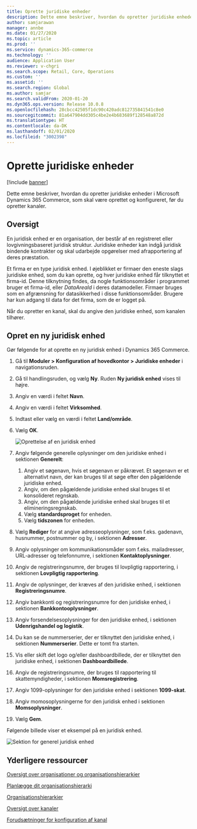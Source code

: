 ```yaml
---
title: Oprette juridiske enheder
description: Dette emne beskriver, hvordan du opretter juridiske enheder i Microsoft Dynamics 365 Commerce, som skal være oprettet og konfigureret, før du opretter kanaler.
author: samjarawan
manager: annbe
ms.date: 01/27/2020
ms.topic: article
ms.prod: ''
ms.service: dynamics-365-commerce
ms.technology: ''
audience: Application User
ms.reviewer: v-chgri
ms.search.scope: Retail, Core, Operations
ms.custom: ''
ms.assetid: ''
ms.search.region: Global
ms.author: samjar
ms.search.validFrom: 2020-01-20
ms.dyn365.ops.version: Release 10.0.8
ms.openlocfilehash: 28cbcc42505f1dc90c420adc812735841541c8e0
ms.sourcegitcommit: 81a647904dd305c4be2e4b683689f128548a872d
ms.translationtype: HT
ms.contentlocale: da-DK
ms.lasthandoff: 02/01/2020
ms.locfileid: "3002398"
---
```

# <a name="create-legal-entities"></a>Oprette juridiske enheder


[!include [banner](includes/banner.md)]

Dette emne beskriver, hvordan du opretter juridiske enheder i Microsoft Dynamics 365 Commerce, som skal være oprettet og konfigureret, før du opretter kanaler.

## <a name="overview"></a>Oversigt

En juridisk enhed er en organisation, der består af en registreret eller lovgivningsbaseret juridisk struktur. Juridiske enheder kan indgå juridisk bindende kontrakter og skal udarbejde opgørelser med afrapportering af deres præstation.

Et firma er en type juridisk enhed. I øjeblikket er firmaer den eneste slags juridiske enhed, som du kan oprette, og hver juridiske enhed får tilknyttet et firma-id. Denne tilknytning findes, da nogle funktionsområder i programmet bruger et firma-id, eller *DataAreaId* i deres datamodeller. Firmaer bruges som en afgrænsning for datasikkerhed i disse funktionsområder. Brugere har kun adgang til data for det firma, som de er logget på. 

Når du opretter en kanal, skal du angive den juridiske enhed, som kanalen tilhører.

## <a name="create-a-new-legal-entity"></a>Opret en ny juridisk enhed

Gør følgende for at oprette en ny juridisk enhed i Dynamics 365 Commerce.

1. Gå til **Moduler \> Konfiguration af hovedkontor \> Juridiske enheder** i navigationsruden.
1. Gå til handlingsruden, og vælg **Ny**. Ruden **Ny juridisk enhed** vises til højre.
1. Angiv en værdi i feltet **Navn**.
1. Angiv en værdi i feltet **Virksomhed**.
1. Indtast eller vælg en værdi i feltet **Land/område**.
1. Vælg **OK**. 

   ![Oprettelse af en juridisk enhed](media/legal-entities.png)

1. Angiv følgende generelle oplysninger om den juridiske enhed i sektionen **Generelt**: 
   1. Angiv et søgenavn, hvis et søgenavn er påkrævet. Et søgenavn er et alternativt navn, der kan bruges til at søge efter den pågældende juridiske enhed. 
   1. Angiv, om den pågældende juridiske enhed skal bruges til et konsolideret regnskab.
   1. Angiv, om den pågældende juridiske enhed skal bruges til et elimineringsregnskab. 
   1. Vælg **standardsproget** for enheden. 
   1. Vælg **tidszonen** for enheden.
1. Vælg **Rediger** for at angive adresseoplysninger, som f.eks. gadenavn, husnummer, postnummer og by, i sektionen **Adresser**.
1. Angiv oplysninger om kommunikationsmåder som f.eks. mailadresser, URL-adresser og telefonnumre, i sektionen **Kontaktoplysninger**.
1. Angiv de registreringsnumre, der bruges til lovpligtig rapportering, i sektionen **Lovpligtig rapportering**.
1. Angiv de oplysninger, der kræves af den juridiske enhed, i sektionen **Registreringsnumre**.
1. Angiv bankkonti og registreringsnumre for den juridiske enhed, i sektionen **Bankkontooplysninger**.
1. Angiv forsendelsesoplysninger for den juridiske enhed, i sektionen **Udenrigshandel og logistik**.
1. Du kan se de nummerserier, der er tilknyttet den juridiske enhed, i sektionen **Nummerserier**. Dette er tomt fra starten.
1. Vis eller skift det logo og/eller dashboardbillede, der er tilknyttet den juridiske enhed, i sektionen **Dashboardbillede**.
1. Angiv de registreringsnumre, der bruges til rapportering til skattemyndigheder, i sektionen **Momsregistrering**.
1. Angiv 1099-oplysninger for den juridiske enhed i sektionen **1099-skat**.
1. Angiv momosoplysningerne for den juridisk enhed i sektionen **Momsoplysninger**.
1. Vælg **Gem**.

Følgende billede viser et eksempel på en juridisk enhed.

![Sektion for generel juridisk enhed](media/legal-entities-general.png)
   
## <a name="additional-resources"></a>Yderligere ressourcer

[Oversigt over organisationer og organisationshierarkier](../fin-ops-core/fin-ops/organization-administration/organizations-organizational-hierarchies.md?toc=/dynamics365/commerce/toc.json)

[Planlægge dit organisationshierarki](../fin-ops-core/fin-ops/organization-administration/plan-organizational-hierarchy.md?toc=/dynamics365/commerce/toc.json)

[Organisationshierarkier](channels-org-hierarchies.md)

[Oversigt over kanaler](channels-overview.md)

[Forudsætninger for konfiguration af kanal](channels-prerequisites.md)
